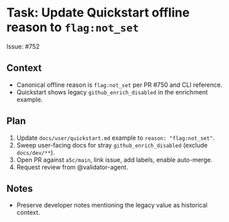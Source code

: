 # Task: Update Quickstart offline reason to `flag:not_set`

Issue: #752

## Context

- Canonical offline reason is `flag:not_set` per PR #750 and CLI reference.
- Quickstart shows legacy `github_enrich_disabled` in the enrichment example.

## Plan

1. Update `docs/user/quickstart.md` example to `reason: "flag:not_set"`.
2. Sweep user-facing docs for stray `github_enrich_disabled` (exclude `docs/dev/**`).
3. Open PR against `a5c/main`, link issue, add labels, enable auto-merge.
4. Request review from @validator-agent.

## Notes

- Preserve developer notes mentioning the legacy value as historical context.
